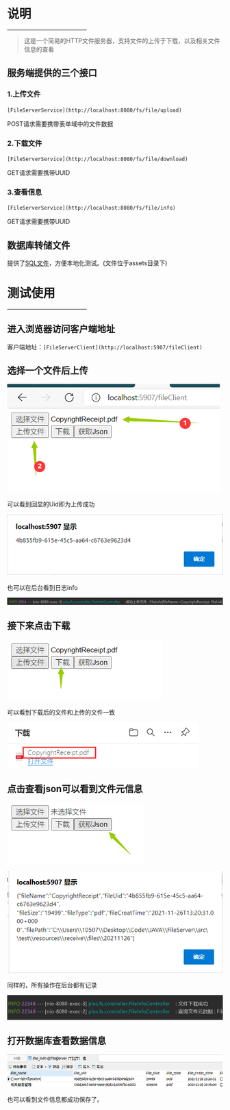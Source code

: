 # 说明

<hr width = 37% />

> 这是一个简易的HTTP文件服务器，支持文件的上传于下载，以及相关文件信息的查看

## 服务端提供的三个接口

### 1.上传文件

`[FileServerService](http://localhost:8080/fs/file/upload)`

POST请求需要携带表单域中的文件数据

### 2.下载文件

`[FileServerService](http://localhost:8080/fs/file/download)`

GET请求需要携带UUID

### 3.查看信息

`[FileServerService](http://localhost:8080/fs/file/info)`

GET请求需要携带UUID

## 数据库转储文件

提供了[SQL文件](./assets/FileServer.sql)，方便本地化测试。(文件位于assets目录下)

# 测试使用

<hr width = 37% />

## 进入浏览器访问客户端地址

客户端地址：`[FileServerClient](http://localhost:5907/fileClient)`

## 选择一个文件后上传

![image-1](.\assets\1.png)

可以看到回显的Uid即为上传成功

![image-2](.\assets\2.png)

也可以在后台看到日志info

![image-3](.\assets\3.png)

## 接下来点击下载

![image-4](.\assets\4.png)

可以看到下载后的文件和上传的文件一致	

![image-6](.\assets\6.png)

## 点击查看json可以看到文件元信息

![image-7](.\assets\7.png)

![image-5](.\assets\5.png)

同样的，所有操作在后台都有记录

![image-8](.\assets\8.png)

## 打开数据库查看数据信息

![image-9](.\assets\9.png)

也可以看到文件信息都成功保存了。





